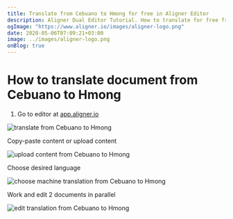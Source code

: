 ```yaml
---
title: Translate from Cebuano to Hmong for free in Aligner Editor
description: Aligner Dual Editor Tutorial. How to translate for free from Cebuano to Hmong. Aligner is multilingual document management platform. 
ogImage: "https://www.aligner.io/images/aligner-logo.png"
date: 2020-05-06T07:09:21+03:00
image: ../images/aligner-logo.png
onBlog: true
---
```


# How to translate document from Cebuano to Hmong

1. Go to editor at [app.aligner.io](https://app.aligner.io "Aligner App web page")

![translate from Cebuano to Hmong](../aligner-blank-editor.png "translate from Cebuano to Hmong")

Copy-paste content or upload content

![upload content from Cebuano to Hmong](../aligner-uploaded-document.png "upload content from Cebuano to Hmong")

Choose desired language

![choose machine translation from Cebuano to Hmong](../aligner-language-dropdown.png "choose machine translation from Cebuano to Hmong")

Work and edit 2 documents in parallel

![edit translation from Cebuano to Hmong](../aligner-double-sitded-editor.png "edit translation from Cebuano to Hmong")

